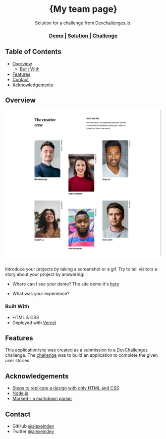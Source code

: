 
<!-- Please update value in the {}  -->

<h1 align="center">{My team page}</h1>

<div align="center">
   Solution for a challenge from  <a href="http://devchallenges.io" target="https://devchallenges.io">Devchallenges.io</a>.
</div>

<div align="center">
  <h3>
    <a href="https://dc-my-team-page.vercel.app/">
      Demo
    </a>
    <span> | </span>
    <a href="https://github.com/alexeindev/DC-my-team-page">
      Solution
    </a>
    <span> | </span>
    <a href="https://devchallenges.io/challenges/wBunSb7FPrIepJZAg0sY">
      Challenge
    </a>
  </h3>
</div>

<!-- TABLE OF CONTENTS -->

## Table of Contents

- [Overview](#overview)
  - [Built With](#built-with)
- [Features](#features)
- [Contact](#contact)
- [Acknowledgements](#acknowledgements)

<!-- OVERVIEW -->

## Overview

![screenshot](thumbnail.png)

Introduce your projects by taking a screenshot or a gif. Try to tell visitors a story about your project by answering:

- Where can I see your demo?
  The site demo it's [here](https://dc-my-team-page.vercel.app/)

- What was your experience?

### Built With

<!-- This section should list any major frameworks that you built your project using. Here are a few examples.-->

- HTML & CSS
- Deployed with [Vercel](https://vercel.com/)

## Features

<!-- List the features of your application or follow the template. Don't share the figma file here :) -->

This application/site was created as a submission to a [DevChallenges](https://devchallenges.io/challenges) challenge. The [challenge](https://devchallenges.io/challenges/hhmesazsqgKXrTkYkt0U) was to build an application to complete the given user stories.

## Acknowledgements

<!-- This section should list any articles or add-ons/plugins that helps you to complete the project. This is optional but it will help you in the future. For exmpale -->

- [Steps to replicate a design with only HTML and CSS](https://devchallenges-blogs.web.app/how-to-replicate-design/)
- [Node.js](https://nodejs.org/)
- [Marked - a markdown parser](https://github.com/chjj/marked)

## Contact

- GitHub [@alexeindev](https://github.com/alexeindev/})
- Twitter [@alexeindev](https://twitter.com/alexeindev})

